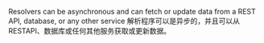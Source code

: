 
Resolvers can be asynchronous and can fetch or update data from a REST API, database, or any other service
解析程序可以是异步的，并且可以从RESTAPI、数据库或任何其他服务获取或更新数据。